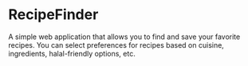 # RecipeFinder

A simple web application that allows you to find and save your favorite recipes. You can select preferences for recipes based on cuisine, ingredients, halal-friendly options, etc. 
